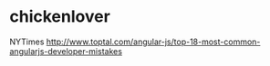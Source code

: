 # chickenlover
NYTimes
http://www.toptal.com/angular-js/top-18-most-common-angularjs-developer-mistakes
